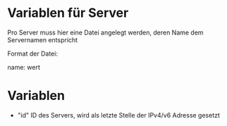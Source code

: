
# Variablen für Server 

Pro Server muss hier eine Datei angelegt werden, deren Name dem Servernamen entspricht

Format der Datei:

name: wert 

# Variablen 

- "id" ID des Servers, wird als letzte Stelle der IPv4/v6 Adresse gesetzt 
   

